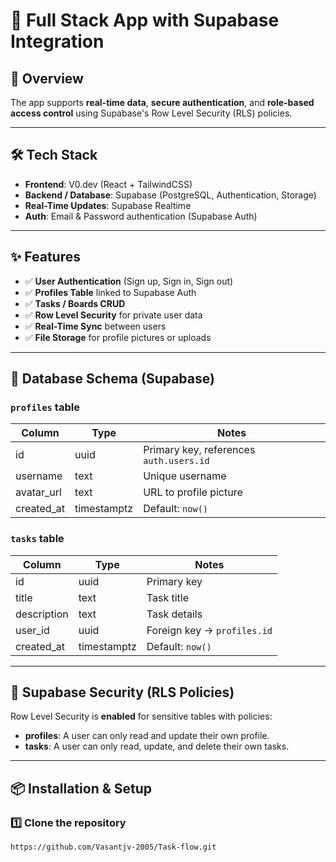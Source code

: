 # 📌 Full Stack App with Supabase Integration

## 🚀 Overview  
The app supports **real-time data**, **secure authentication**, and **role-based access control** using Supabase's Row Level Security (RLS) policies.

---

## 🛠 Tech Stack
- **Frontend**: V0.dev (React + TailwindCSS)
- **Backend / Database**: Supabase (PostgreSQL, Authentication, Storage)
- **Real-Time Updates**: Supabase Realtime
- **Auth**: Email & Password authentication (Supabase Auth)

---

## ✨ Features
- ✅ **User Authentication** (Sign up, Sign in, Sign out)
- ✅ **Profiles Table** linked to Supabase Auth
- ✅ **Tasks / Boards CRUD**
- ✅ **Row Level Security** for private user data
- ✅ **Real-Time Sync** between users
- ✅ **File Storage** for profile pictures or uploads

---

## 📂 Database Schema (Supabase)
### `profiles` table
| Column       | Type      | Notes                                  |
|--------------|-----------|----------------------------------------|
| id           | uuid      | Primary key, references `auth.users.id`|
| username     | text      | Unique username                        |
| avatar_url   | text      | URL to profile picture                  |
| created_at   | timestamptz | Default: `now()`                      |

### `tasks` table
| Column       | Type      | Notes                                  |
|--------------|-----------|----------------------------------------|
| id           | uuid      | Primary key                            |
| title        | text      | Task title                             |
| description  | text      | Task details                           |
| user_id      | uuid      | Foreign key → `profiles.id`            |
| created_at   | timestamptz | Default: `now()`                      |

---

## 🔐 Supabase Security (RLS Policies)
Row Level Security is **enabled** for sensitive tables with policies:
- **profiles**: A user can only read and update their own profile.
- **tasks**: A user can only read, update, and delete their own tasks.

---

## 📦 Installation & Setup

### 1️⃣ Clone the repository
```bash
https://github.com/Vasantjv-2005/Task-flow.git


